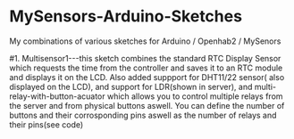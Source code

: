 # MySensors-Arduino-Sketches
My combinations of various sketches for Arduino / Openhab2 / MySenors


#1. Multisensor1---this sketch combines the standard RTC Display Sensor which requests the time from the controller and saves it to an RTC module and displays it on the LCD. Also added suppport for DHT11/22 sensor( also displayed on the LCD), and support for LDR(shown in server), and multi-relay-with-button-acuator which allows you to control multiple relays from the server and from physical buttons aswell. You can define the number of buttons and their corrosponding pins aswell as the number of relays and their pins(see code)
